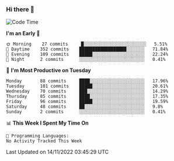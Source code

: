 ### Hi there 👋

<!--
**abhay-singh-au3/abhay-singh-au3** is a ✨ _special_ ✨ repository because its `README.md` (this file) appears on your GitHub profile.

Here are some ideas to get you started:

- 🔭 I’m currently working on ...
- 🌱 I’m currently learning ...
- 👯 I’m looking to collaborate on ...
- 🤔 I’m looking for help with ...
- 💬 Ask me about ...
- 📫 How to reach me: ...
- 😄 Pronouns: ...
- ⚡ Fun fact: ...
-->


<!--START_SECTION:waka-->
![Code Time](http://img.shields.io/badge/Code%20Time-0%20secs-blue)

**I'm an Early 🐤** 

```text
🌞 Morning    27 commits     █░░░░░░░░░░░░░░░░░░░░░░░░   5.51% 
🌆 Daytime    352 commits    ██████████████████░░░░░░░   71.84% 
🌃 Evening    109 commits    █████░░░░░░░░░░░░░░░░░░░░   22.24% 
🌙 Night      2 commits      ░░░░░░░░░░░░░░░░░░░░░░░░░   0.41%

```
📅 **I'm Most Productive on Tuesday** 

```text
Monday       88 commits     ████░░░░░░░░░░░░░░░░░░░░░   17.96% 
Tuesday      101 commits    █████░░░░░░░░░░░░░░░░░░░░   20.61% 
Wednesday    70 commits     ███░░░░░░░░░░░░░░░░░░░░░░   14.29% 
Thursday     85 commits     ████░░░░░░░░░░░░░░░░░░░░░   17.35% 
Friday       96 commits     █████░░░░░░░░░░░░░░░░░░░░   19.59% 
Saturday     48 commits     ██░░░░░░░░░░░░░░░░░░░░░░░   9.8% 
Sunday       2 commits      ░░░░░░░░░░░░░░░░░░░░░░░░░   0.41%

```


📊 **This Week I Spent My Time On** 

```text
💬 Programming Languages: 
No Activity Tracked This Week

```


 Last Updated on 14/11/2022 03:45:29 UTC
<!--END_SECTION:waka-->
